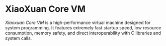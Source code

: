 # XiaoXuan Core VM

_Xiaoxuan Core VM_ is a high-performance virtual machine designed for system programming. It features extremely fast startup speed, low resource consumption, memory safety, and direct interoperability with C libraries and system calls.
